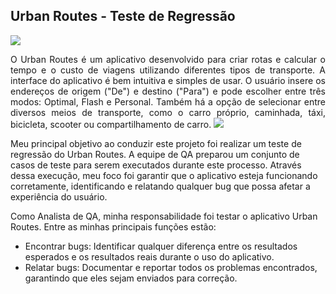 ## Urban Routes - Teste de Regressão

<img src="C:\Users\amand\Documents\Teste de Regressao\Imagens\resized_image_512x512.png">

<p align="justify"> O Urban Routes é um aplicativo desenvolvido para criar rotas e calcular o tempo e o custo de viagens utilizando diferentes tipos de transporte. A interface do aplicativo é bem intuitiva e simples de usar. O usuário insere os endereços de origem ("De") e destino ("Para") e pode escolher entre três modos: Optimal, Flash e Personal. Também há a opção de selecionar entre diversos meios de transporte, como o carro próprio, caminhada, táxi, bicicleta, scooter ou compartilhamento de carro.

<img src="C:\Users\amand\Documents\Teste de Regressao\Imagens\Image (4).png">

Meu principal objetivo ao conduzir este projeto foi realizar um teste de regressão do Urban Routes. A equipe de QA preparou um conjunto de casos de teste para serem executados durante este processo. Através dessa execução, meu foco foi garantir que o aplicativo esteja funcionando corretamente, identificando e relatando qualquer bug que possa afetar a experiência do usuário.

Como Analista de QA, minha responsabilidade foi testar o aplicativo Urban Routes. Entre as minhas principais funções estão:

- Encontrar bugs: Identificar qualquer diferença entre os resultados esperados e os resultados reais durante o uso do aplicativo.
- Relatar bugs: Documentar e reportar todos os problemas encontrados, garantindo que eles sejam enviados para correção.